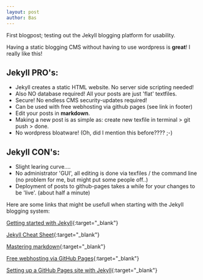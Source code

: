 ```yaml
---
layout: post
author: Bas
---
```

First blogpost; testing out the Jekyll blogging platform for usability. 

Having a static blogging CMS without having to use wordpress is **great**! I really like this!

## Jekyll PRO's: 

* Jekyll creates a static HTML website. No server side scripting needed!
* Also NO database required! All your posts are just 'flat' textfiles.
* Secure! No endless CMS security-updates required! 
* Can be used with free webhosting via github pages (see link in footer)
* Edit your posts in **markdown**.
* Making a new post is as simple as: create new texfile in terminal > git push > done. 
* No wordpress bloatware! (Oh, did I mention this before???? ;-) 

## Jekyll CON's: 

* Slight learing curve.... 
* No administrator 'GUI', all editing is done via texfiles / the command line (no problem for me, but might put some people off..)  
* Deployment of posts to github-pages takes a while for your changes to be 'live'. (about half a minute)  

Here are some links that might be usefull when starting with the Jekyll blogging system: 

[Getting started with Jekyll](https://jekyllrb.com/docs/step-by-step/01-setup/){:target="_blank"}

[Jekyll Cheat Sheet](https://learn.cloudcannon.com/jekyll-cheat-sheet/){:target="_blank"}

[Mastering markdown](https://guides.github.com/features/mastering-markdown/){:target="_blank"}

[Free webhosting via GitHub Pages](https://pages.github.com/){:target="_blank"} 

[Setting up a GitHub Pages site with Jekyll](https://help.github.com/en/github/working-with-github-pages/setting-up-a-github-pages-site-with-jekyll){:target="_blank"}
